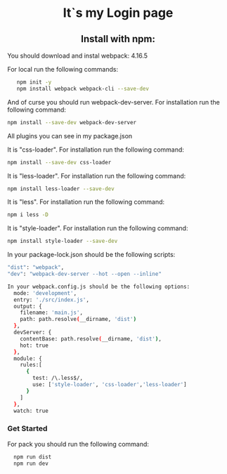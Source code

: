 <h1 align="center">It`s my Login page</h1>

<h2 align="center">Install with npm:</h2>

You should download and instal webpack: 4.16.5

For local run the following commands:
```bash
   npm init -y
   npm install webpack webpack-cli --save-dev
```

And of curse you should run webpack-dev-server. For installation run the following command:
```bash
npm install --save-dev webpack-dev-server
```

All plugins you can see in my package.json

It is "css-loader". For installation run the following command:
```bash
npm install --save-dev css-loader
```
It is "less-loader". For installation run the following command:
```bash
npm install less-loader --save-dev
```

It is "less". For installation run the following command:
```bash
npm i less -D
```

It is "style-loader". For installation run the following command:
```bash
npm install style-loader --save-dev
```

In your package-lock.json should be the following scripts:
```bash
"dist": "webpack",
"dev": "webpack-dev-server --hot --open --inline"

In your webpack.config.js should be the following options:
  mode: 'development',
  entry: './src/index.js',
  output: {
    filename: 'main.js',
    path: path.resolve(__dirname, 'dist')
  },
  devServer: {
    contentBase: path.resolve(__dirname, 'dist'),
    hot: true
  },
  module: {
    rules:[
      {
        test: /\.less$/,
        use: ['style-loader', 'css-loader','less-loader']
      }
    ]
  },
  watch: true
```
### Get Started
  For pack you should run the following command:
```bash
  npm run dist
  npm run dev
```